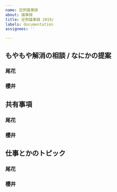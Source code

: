 ```yaml
---
name: 定例議事録
about: 議事録
title: 定例議事録 2019/
labels: documentation
assignees: ''

---
```


## もやもや解消の相談 / なにかの提案
### 尾花

### 櫻井

## 共有事項
### 尾花

### 櫻井

## 仕事とかのトピック
### 尾花

### 櫻井
